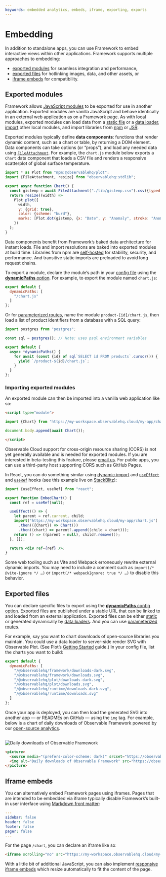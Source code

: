 ```yaml
---
keywords: embedded analytics, embeds, iframe, exporting, exports
---
```


# Embedding <a href="https://github.com/observablehq/framework/releases/tag/v1.12.0" class="observablehq-version-badge" data-version="^1.12.0" title="Added in 1.12.0"></a>

In addition to standalone apps, you can use Framework to embed interactive views within other applications. Framework supports multiple approaches to embedding:

- [exported modules](#exported-modules) for seamless integration and performance,
- [exported files](#exported-files) for hotlinking images, data, and other assets, or
- [iframe embeds](#iframe-embeds) for compatibility.

## Exported modules

Framework allows [JavaScript modules](./imports#local-imports) to be exported for use in another application. Exported modules are vanilla JavaScript and behave identically in an external web application as on a Framework page. As with local modules, exported modules can load data from a [static file](./files) or a [data loader](./data-loaders), [import](./imports) other local modules, and import libraries from [npm](./imports#npm-imports) or [JSR](./imports#jsr-imports).

Exported modules typically define **data components**: functions that render dynamic content, such as a chart or table, by returning a DOM element. Data components can take options (or “props”), and load any needed data using [`FileAttachment`](./files). For example, the `chart.js` module below exports a `Chart` data component that loads a CSV file and renders a responsive scatterplot of global surface temperature.

```js run=false
import * as Plot from "npm:@observablehq/plot";
import {FileAttachment, resize} from "observablehq:stdlib";

export async function Chart() {
  const gistemp = await FileAttachment("./lib/gistemp.csv").csv({typed: true});
  return resize((width) =>
    Plot.plot({
      width,
      y: {grid: true},
      color: {scheme: "burd"},
      marks: [Plot.dot(gistemp, {x: "Date", y: "Anomaly", stroke: "Anomaly"}), Plot.ruleY([0])]
    })
  );
}
```

Data components benefit from Framework’s baked data architecture for instant loads. File and import resolutions are baked into exported modules at build time. Libraries from npm are [self-hosted](./imports#self-hosting-of-npm-imports) for stability, security, and performance. And transitive static imports are preloaded to avoid long request chains.

To export a module, declare the module’s path in your [config file](./config) using the [**dynamicPaths** option](./config#dynamic-paths). For example, to export the module named `chart.js`:

```js run=false
export default {
  dynamicPaths: [
    "/chart.js"
  ]
};
```

Or for [parameterized routes](./params), name the module `product-[id]/chart.js`, then load a list of product identifiers from a database with a SQL query:

```js run=false
import postgres from "postgres";

const sql = postgres(); // Note: uses psql environment variables

export default {
  async *dynamicPaths() {
    for await (const {id} of sql`SELECT id FROM products`.cursor()) {
      yield `/product-${id}/chart.js`;
    }
  }
};
```

### Importing exported modules

An exported module can then be imported into a vanilla web application like so:

```html run=false
<script type="module">

import {Chart} from "https://my-workspace.observablehq.cloud/my-app/chart.js";

document.body.append(await Chart());

</script>
```

<div class="warning" label="Coming soon">

Observable Cloud support for cross-origin resource sharing (CORS) is not yet generally available and is needed for exported modules. If you are interested in beta-testing this feature, please [email us](mailto:support@observablehq.com). For public apps, you can use a third-party host supporting CORS such as GitHub Pages.

</div>

In React, you can do something similar using [dynamic import](https://developer.mozilla.org/en-US/docs/Web/JavaScript/Reference/Operators/import) and [`useEffect`](https://react.dev/reference/react/useEffect) and [`useRef`](https://react.dev/reference/react/useRef) hooks (see this example live on [StackBlitz](https://stackblitz.com/edit/observable-framework-embed-react?file=src%2FApp.tsx)):

```jsx run=false
import {useEffect, useRef} from "react";

export function EmbedChart() {
  const ref = useRef(null);

  useEffect(() => {
    let parent = ref.current, child;
    import("https://my-workspace.observablehq.cloud/my-app/chart.js")
      .then(({Chart}) => Chart())
      .then((chart) => parent?.append((child = chart)));
    return () => ((parent = null), child?.remove());
  }, []);

  return <div ref={ref} />;
}
```

<div class="tip">

Some web tooling such as Vite and Webpack erroneously rewrite external dynamic imports. You may need to include a comment such as `import(/* @vite-ignore */ …)` or `import(/* webpackIgnore: true */ …)` to disable this behavior.

</div>

## Exported files

You can declare specific files to export using the [**dynamicPaths** config option](./config#dynamic-paths). Exported files are published under a stable URL that can be linked to and loaded from an external application. Exported files can be either [static](./files) or generated dynamically by [data loaders](./data-loaders). And you can use [parameterized routes](./params).

For example, say you want to chart downloads of open-source libraries you maintain. You could use a data loader to server-side render SVG with Observable Plot. (See Plot’s [Getting Started](https://observablehq.com/plot/getting-started#plot-in-node-js) guide.) In your config file, list the charts you want to build:

```js run=false
export default {
  dynamicPaths: [
    "/@observablehq/framework/downloads-dark.svg",
    "/@observablehq/framework/downloads.svg",
    "/@observablehq/plot/downloads-dark.svg",
    "/@observablehq/plot/downloads.svg",
    "/@observablehq/runtime/downloads-dark.svg",
    "/@observablehq/runtime/downloads.svg"
  ]
};
```

Once your app is deployed, you can then load the generated SVG into another app — or READMEs on GitHub — using the `img` tag. For example, below is a chart of daily downloads of Observable Framework powered by our [open-source analytics](https://github.com/observablehq/oss-analytics/).

<picture>
  <source media="(prefers-color-scheme: dark)" srcset="https://observablehq.observablehq.cloud/oss-analytics/@observablehq/framework/downloads-dark.svg">
  <img style="margin-top: 1rem;" alt="Daily downloads of Observable Framework" src="https://observablehq.observablehq.cloud/oss-analytics/@observablehq/framework/downloads.svg">
</picture>

```html run=false
<picture>
  <source media="(prefers-color-scheme: dark)" srcset="https://observablehq.observablehq.cloud/oss-analytics/@observablehq/framework/downloads-dark.svg">
  <img alt="Daily downloads of Observable Framework" src="https://observablehq.observablehq.cloud/oss-analytics/@observablehq/framework/downloads.svg">
</picture>
```

## Iframe embeds

You can alternatively embed Framework pages using iframes. Pages that are intended to be embedded via iframe typically disable Framework’s built-in user interface using [Markdown front matter](./markdown#front-matter):

```yaml
---
sidebar: false
header: false
footer: false
pager: false
---
```

For the page `/chart`, you can declare an iframe like so:

```html run=false
<iframe scrolling="no" src="https://my-workspace.observablehq.cloud/my-app/chart"></iframe>
```

With a little bit of additional JavaScript, you can also implement [responsive iframe embeds](https://observablehq.observablehq.cloud/framework-example-responsive-iframe/) which resize automatically to fit the content of the page.
